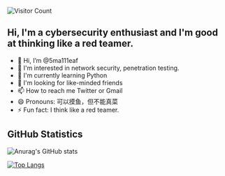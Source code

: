 ![Visitor Count](https://profile-counter.glitch.me/5ma111eaf/count.svg)

## Hi, I'm a cybersecurity enthusiast and I'm good at thinking like a red teamer.
- 👋 Hi, I’m @5ma111eaf
- 👀 I'm interested in network security, penetration testing.
- 🌱 I'm currently learning Python
- 💞️ I'm looking for like-minded friends
- 📫 How to reach me Twitter or Gmail
- 😄 Pronouns: 可以摸鱼，但不能真菜
- ⚡ Fun fact: I think like a red teamer.

<!---
5ma111eaf/5ma111eaf is a ✨ special ✨ repository because its `README.md` (this file) appears on your GitHub profile.
You can click the Preview link to take a look at your changes.
--->

## GitHub Statistics

![Anurag's GitHub stats](https://github-readme-stats.vercel.app/api?username=5ma111eaf&show_icons=true&theme=cobalt)

[![Top Langs](https://github-readme-stats.vercel.app/api/top-langs/?username=5ma111eaf&layout=compact)](https://github.com/5ma111eaf/github-readme-stats)
